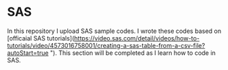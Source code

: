 # SAS

In this repository I upload SAS sample codes. I wrote these codes based on [officaial SAS tutorials](https://video.sas.com/detail/videos/how-to-tutorials/video/4573016758001/creating-a-sas-table-from-a-csv-file?autoStart=true "). 
This section will be completed as I learn how to code in SAS.
